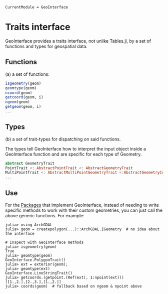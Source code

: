 ```@meta
CurrentModule = GeoInterface
```

# Traits interface
GeoInterface provides a traits interface, not unlike Tables.jl, by a set of functions and types for geospatial data.

## Functions
(a) a set of functions: 
```julia
isgeometry(geom)
geomtype(geom)
ncoord(geom)
getcoord(geom, i)
ngeom(geom)
getgeom(geom, i)
...
```

## Types
(b) a set of trait-types for dispatching on said functions.

The types tell GeoInterface how to interpret the input object inside a GeoInterface function and are specific for each type of Geometry.

```julia
abstract GeometryTrait
PointTrait <: AbstractPointTrait <: AbstractGeometryTrait
MultiPointTrait <: AbstractMultiPointGeometryTrait <:AbstractGeometryCollectionTrait <: AbstractGeometryTrait
...
```

## Use
For the [Packages](@ref) that implement GeoInterface, instead of needing to write specific methods
to work with their custom geometries, you can just call the above generic functions. For example:

```
julia> using ArchGDAL
julia> geom = createpolygon(...)::ArchGDAL.IGeometry  # no idea about the interface

# Inspect with GeoInterface methods
julia> isgeometry(geom)
True
julia> geomtype(geom)
GeoInterface.PolygonTrait()
julia> ext = exterior(geom);
julia> geomtype(ext)
GeoInterface.LineStringTrait()
julia> getcoords.(getpoint.(Ref(ext), 1:npoint(ext)))
[[1.,2.],[2.,3.],[1.,2.]]
julia> coords(geom)  # fallback based on ngeom & npoint above

```
